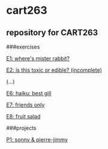 # cart263
## repository for CART263 

###exercises

[E1: where's mister rabbit?](https://sbordel.github.io/cart263/exercises/wheres-mister-rabbit/index.html)

[E2: is this toxic or edible? (incomplete)](https://sbordel.github.io/cart263/exercises/slamina-new-game-plus/index.html)

(...)

[E6: haiku: best gill](https://sbordel.github.io/cart263/exercises/haiku-best-gill/index.html)

[E7: friends only](https://sbordel.github.io/cart263/exercises/friends-only/index.html)

[E8: fruit salad](https://sbordel.github.io/cart263/exercises/fruit-salad/index.html)

###projects

[P1: sonny & pierre-jimmy](https://sbordel.github.io/cart263/projects/a-night-at-the-movies/index.html)
